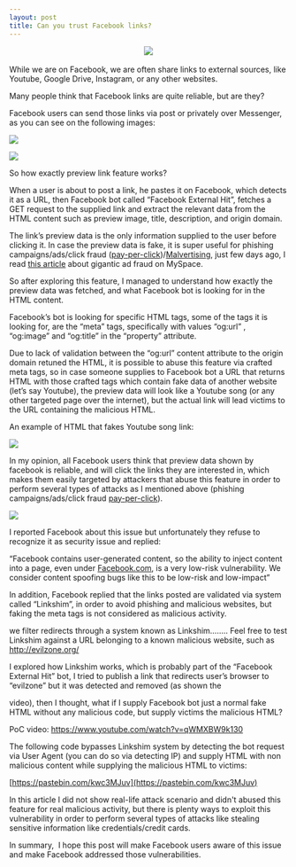 ```yaml
---
layout: post
title: Can you trust Facebook links?
---   
```



<div style="text-align:center"><img src="https://lh6.googleusercontent.com/MFkLG8ihSjMxdxpGsAh_XTF7nNRPoMv30BfCqgjmJD6priM3JUm2nAeIJRgUtHBXNfrJszMtJwe-YLOhx_2v42eJ7b0FjhDocxogRx4R9U0j1ciTLmAUolpOjivQLTTpZcvUqx9Y" style="text-align:center"></div><br>While we are on Facebook, we are often share links to external sources, like Youtube, Google Drive, Instagram, or any other websites.

Many people think that Facebook links are quite reliable, but are they?  
  

Facebook users can send those links via post or privately over Messenger, as you can see on the following images:

  

![](https://lh6.googleusercontent.com/MFkLG8ihSjMxdxpGsAh_XTF7nNRPoMv30BfCqgjmJD6priM3JUm2nAeIJRgUtHBXNfrJszMtJwe-YLOhx_2v42eJ7b0FjhDocxogRx4R9U0j1ciTLmAUolpOjivQLTTpZcvUqx9Y)

  

![](https://lh5.googleusercontent.com/gKRqbSQXnm-eKOVygWdSLfZZvEuqI2zExazq4QY_RpVGjZ7E0wMQ0LiJ42jDbR4IAEisPWKYYf9ZLSOFSiSAxQHoYyEu-2nsAYi3sI7GZEVmEzIueS3QliEn3kwYSxgJGuDEFMBR)

  

So how exactly preview link feature works?  

When a user is about to post a link, he pastes it on Facebook, which detects it as a URL, then Facebook bot called “Facebook External Hit”, fetches a GET request to the supplied link and extract the relevant data from the HTML content such as preview image, title, description, and origin domain.

The link’s preview data is the only information supplied to the user before clicking it. In case the preview data is fake, it is super useful for phishing campaigns/ads/click fraud ([pay-per-click](https://en.wikipedia.org/wiki/Pay_per_click))/[Malvertising](https://en.wikipedia.org/wiki/Malvertising), just few days ago, I read [this article](https://www.buzzfeed.com/craigsilverman/remember-tom) about gigantic ad fraud on MySpace.

  

So after exploring this feature, I managed to understand how exactly the preview data was fetched, and what Facebook bot is looking for in the HTML content.

Facebook’s bot is looking for specific HTML tags, some of the tags it is looking for, are the “meta” tags, specifically with values “og:url” , “og:image” and “og:title” in the “property” attribute.

Due to lack of validation between the “og:url” content attribute to the origin domain retuned the HTML, it is possible to abuse this feature via crafted meta tags, so in case someone supplies to Facebook bot a URL that returns HTML with those crafted tags which contain fake data of another website (let’s say Youtube), the preview data will look like a Youtube song (or any other targeted page over the internet), but the actual link will lead victims to the URL containing the malicious HTML.

An example of HTML that fakes Youtube song link:

  

![](https://lh6.googleusercontent.com/DnWp8o7ybSNi0L5ne-Jngw5ceYFctKIA7ludZ91zjY6ZPSqQo-LQ9JSCOv_vj5jj1pCXvzny8MIhwcIWhebyuRHa1v3T-LUvx4wVq6LLdSTi5aVbuMiPSAGbtB3vuRXpKZmRtZSL)

  

In my opinion, all Facebook users think that preview data shown by facebook is reliable, and will click the links they are interested in, which makes them easily targeted by attackers that abuse this feature in order to perform several types of attacks as I mentioned above (phishing campaigns/ads/click fraud [pay-per-click](https://en.wikipedia.org/wiki/Pay_per_click)).

  

![](https://lh5.googleusercontent.com/WqXJlkRGVSkc8IP5seqhPbtI1a82maATJsqxLe2_U9Ihakq89ygR-7xUolW2XVPbpP0Qjc4y9GGN_FFHpSFckpnjJZ7IX-V4fbjOMs--LyTr2c9rZIiILov7Ln7mvOAnSa5qqdMy)

  

I reported Facebook about this issue but unfortunately they refuse to recognize it as security issue and replied:

“Facebook contains user-generated content, so the ability to inject content into a page, even under [Facebook.com](http://facebook.com/), is a very low-risk vulnerability. We consider content spoofing bugs like this to be low-risk and low-impact”

  

  
In addition, Facebook replied that the links posted are validated via system called “Linkshim”, in order to avoid phishing and malicious websites, but faking the meta tags is not considered as malicious activity.

we filter redirects through a system known as Linkshim…….. Feel free to test Linkshim against a URL belonging to a known malicious website, such as http://evilzone.org/

  

I explored how Linkshim works, which is probably part of the “Facebook External Hit” bot, I tried to publish a link that redirects user’s browser to “evilzone” but it was detected and removed (as shown the 

video), then I thought, what if I supply Facebook bot just a normal fake HTML without any malicious code, but supply victims the malicious HTML?

PoC video:
https://www.youtube.com/watch?v=qWMXBW9k130
  

The following code bypasses Linkshim system by detecting the bot request via User Agent (you can do so via detecting IP) and supply HTML with non malicious content while supplying the malicious HTML to victims:

[https://pastebin.com/kwc3MJuv](https://pastebin.com/kwc3MJuv)  
  
  

In this article I did not show real-life attack scenario and didn't abused this feature for real malicious activity, but there is plenty ways to exploit this vulnerability in order to perform several types of attacks like stealing sensitive information like credentials/credit cards.

In summary,  I hope this post will make Facebook users aware of this issue and make Facebook addressed those vulnerabilities.

  
  
